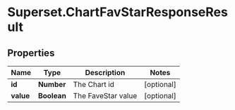 # Superset.ChartFavStarResponseResult

## Properties
Name | Type | Description | Notes
------------ | ------------- | ------------- | -------------
**id** | **Number** | The Chart id | [optional] 
**value** | **Boolean** | The FaveStar value | [optional] 
